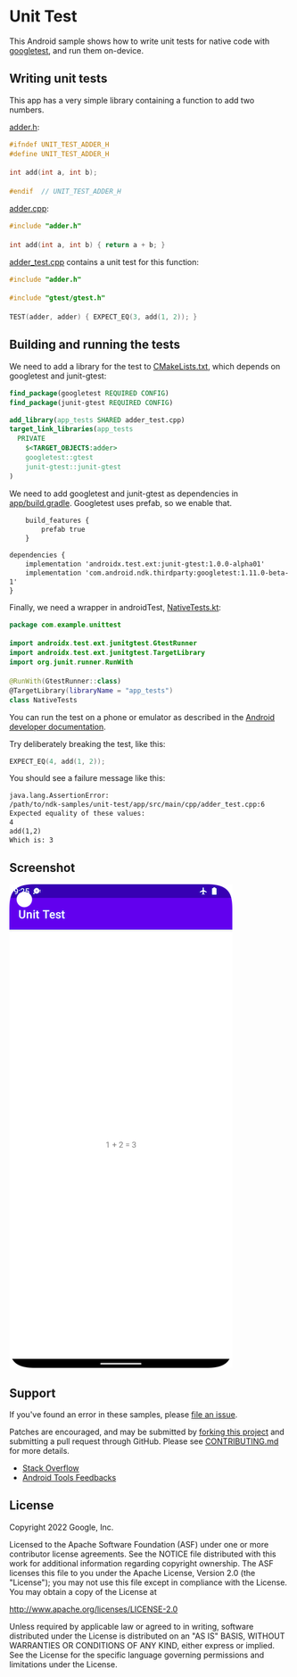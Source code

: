 Unit Test
=========
This Android sample shows how to write unit tests for native code with
[googletest](https://github.com/google/googletest), and run them on-device.

Writing unit tests
------------------

This app has a very simple library containing a function to add two numbers.

[adder.h](app/src/main/cpp/adder.h):
```C++
#ifndef UNIT_TEST_ADDER_H
#define UNIT_TEST_ADDER_H

int add(int a, int b);

#endif  // UNIT_TEST_ADDER_H
```

[adder.cpp](app/src/main/cpp/adder.cpp):
```C++
#include "adder.h"

int add(int a, int b) { return a + b; }
```

[adder_test.cpp](app/src/main/cpp/adder_test.cpp) contains a unit test for this function:

```C++
#include "adder.h"

#include "gtest/gtest.h"

TEST(adder, adder) { EXPECT_EQ(3, add(1, 2)); }
```

Building and running the tests
------------------------------

We need to add a library for the test to [CMakeLists.txt](app/src/main/cpp/CMakeLists.txt), which depends on googletest and junit-gtest:

```cmake
find_package(googletest REQUIRED CONFIG)
find_package(junit-gtest REQUIRED CONFIG)
```

```cmake
add_library(app_tests SHARED adder_test.cpp)
target_link_libraries(app_tests
  PRIVATE
    $<TARGET_OBJECTS:adder>
    googletest::gtest
    junit-gtest::junit-gtest
)
```

We need to add googletest and junit-gtest as dependencies in [app/build.gradle](app/build.gradle). Googletest uses prefab, so we enable that.

```
    build_features {
    	prefab true
    }
```

```
dependencies {
    implementation 'androidx.test.ext:junit-gtest:1.0.0-alpha01'
    implementation 'com.android.ndk.thirdparty:googletest:1.11.0-beta-1'
}
```

Finally, we need a wrapper in androidTest, [NativeTests.kt](app/src/androidTest/java/com/example/unittest/NativeTests.kt):

```kotlin
package com.example.unittest

import androidx.test.ext.junitgtest.GtestRunner
import androidx.test.ext.junitgtest.TargetLibrary
import org.junit.runner.RunWith

@RunWith(GtestRunner::class)
@TargetLibrary(libraryName = "app_tests")
class NativeTests
```

You can run the test on a phone or emulator as described in the [Android developer documentation](https://developer.android.com/studio/test/test-in-android-studio).

Try deliberately breaking the test, like this:

```C++
EXPECT_EQ(4, add(1, 2));
```

You should see a failure message like this:

```
java.lang.AssertionError:
/path/to/ndk-samples/unit-test/app/src/main/cpp/adder_test.cpp:6
Expected equality of these values:
4
add(1,2)
Which is: 3
```

Screenshot
-----------
![screenshot](screenshot.png)

Support
-------
If you've found an error in these samples, please [file an issue](https://github.com/googlesamples/android-ndk/issues/new).

Patches are encouraged, and may be submitted by [forking this project](https://github.com/googlesamples/android-ndk/fork) and
submitting a pull request through GitHub. Please see [CONTRIBUTING.md](../CONTRIBUTING.md) for more details.

- [Stack Overflow](http://stackoverflow.com/questions/tagged/android-ndk)
- [Android Tools Feedbacks](http://tools.android.com/feedback)

License
-------
Copyright 2022 Google, Inc.

Licensed to the Apache Software Foundation (ASF) under one or more contributor
license agreements.  See the NOTICE file distributed with this work for
additional information regarding copyright ownership.  The ASF licenses this
file to you under the Apache License, Version 2.0 (the "License"); you may not
use this file except in compliance with the License.  You may obtain a copy of
the License at

  http://www.apache.org/licenses/LICENSE-2.0

Unless required by applicable law or agreed to in writing, software
distributed under the License is distributed on an "AS IS" BASIS, WITHOUT
WARRANTIES OR CONDITIONS OF ANY KIND, either express or implied.  See the
License for the specific language governing permissions and limitations under
the License.
